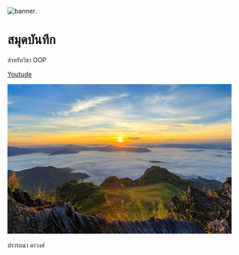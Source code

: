 ![banner](https://picsum.photos/800/250).
# สมุดบันทึก

สำหรับวิชา OOP

[Youtude](https://www.youtube.com/watch?v=-5q5mZbe3V8)


![Bbanner](./banner.jpg)


ปรารถนา ดาวงศ์
